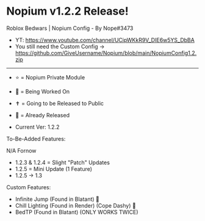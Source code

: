 # Nopium v1.2.2 Release!
Roblox Bedwars | Nopium Config - By Nope#3473
- YT: https://www.youtube.com/channel/UCipWKkR9V_DIE6w5YS_DbBA
- You still need the Custom Config -> https://github.com/GiveUsername/Nopium/blob/main/NopiumConfig1.2.zip
------------------------------------------------------------------------------------------
- ⭐ = Nopium Private Module
- 🎇 = Being Worked On
- ✝️ = Going to be Released to Public
- 👑 = Already Released

- Current Ver: 1.2.2

To-Be-Added Features:

N/A Fornow
- 1.2.3 & 1.2.4 = Slight "Patch" Updates
- 1.2.5 = Mini Update (1 Feature)
- 1.2.5 -> 1.3

Custom Features:

 - Infinite Jump (Found in Blatant) 👑
 - Chill Lighting (Found in Render) (Cope Dashy) 👑
 - BedTP (Found in Blatant) (ONLY WORKS TWICE)
